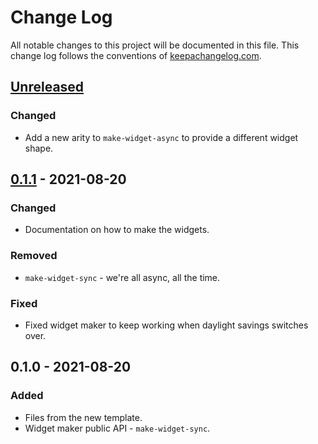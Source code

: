 # Change Log
All notable changes to this project will be documented in this file. This change log follows the conventions of [keepachangelog.com](http://keepachangelog.com/).

## [Unreleased]
### Changed
- Add a new arity to `make-widget-async` to provide a different widget shape.

## [0.1.1] - 2021-08-20
### Changed
- Documentation on how to make the widgets.

### Removed
- `make-widget-sync` - we're all async, all the time.

### Fixed
- Fixed widget maker to keep working when daylight savings switches over.

## 0.1.0 - 2021-08-20
### Added
- Files from the new template.
- Widget maker public API - `make-widget-sync`.

[Unreleased]: https://github.com/your-name/hospital_clojure/compare/0.1.1...HEAD
[0.1.1]: https://github.com/your-name/hospital_clojure/compare/0.1.0...0.1.1
